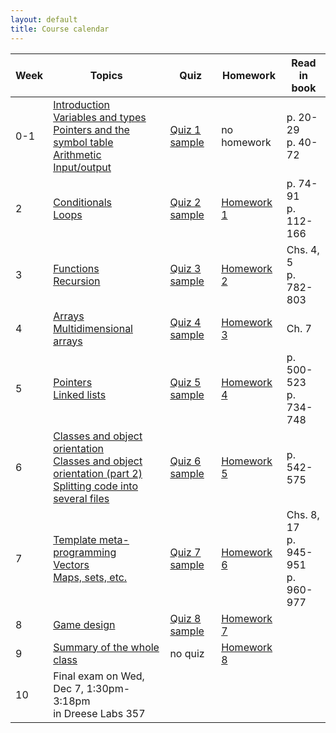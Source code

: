 ```yaml
---
layout: default
title: Course calendar
---
```


Week | Topics | Quiz | Homework | Read in book
-----|--------|------|----------|-------------
0-1 | [Introduction](/lecture/introduction.html)<br/>[Variables and types](/lecture/variables-and-types.html)<br/>[Pointers and the symbol table](/lecture/pointers-symbol-table.html)<br/>[Arithmetic](/lecture/arithmetic.html)<br/>[Input/output](/lecture/input-output.html) | [Quiz 1 sample](/quiz/quiz-1-sample.html) | no homework | p. 20-29<br/>p. 40-72
2 | [Conditionals](/lecture/conditionals.html)<br/>[Loops](/lecture/loops.html) | [Quiz 2 sample](/quiz/quiz-2-sample.html) | [Homework 1](/homework/homework-1.html) | p. 74-91<br/>p. 112-166
3 | [Functions](/lecture/functions.html)<br/>[Recursion](/lecture/recursion.html) | [Quiz 3 sample](/quiz/quiz-3-sample.html) | [Homework 2](/homework/homework-2.html) | Chs. 4, 5<br/>p. 782-803
4 | [Arrays](/lecture/arrays.html)<br/>[Multidimensional arrays](/lecture/multidimensional-arrays.html) | [Quiz 4 sample](/quiz/quiz-4-sample.html) | [Homework 3](/homework/homework-3.html) | Ch. 7
5 | [Pointers](/lecture/pointers.html)<br/>[Linked lists](/lecture/linked-lists.html) | [Quiz 5 sample](/quiz/quiz-5-sample.html) | [Homework 4](/homework/homework-4.html) | p. 500-523<br/>p. 734-748
6 | [Classes and object orientation](/lecture/classes-and-object-orientation.html)<br/>[Classes and object orientation (part 2)](/lecture/classes-and-object-orientation-2.html)<br/>[Splitting code into several files](/lecture/splitting-code.html) | [Quiz 6 sample](/quiz/quiz-6-sample.html) | [Homework 5](/homework/homework-5.html) | p. 542-575
7 | [Template meta-programming](/lecture/template-metaprogramming.html)<br/>[Vectors](/lecture/vectors.html)<br/>[Maps, sets, etc.](/lecture/maps-sets-etc.html) | [Quiz 7 sample](/quiz/quiz-7-sample.html) | [Homework 6](/homework/homework-6.html) | Chs. 8, 17<br/>p. 945-951<br/>p. 960-977
8 | [Game design](/lecture/game-design.html) | [Quiz 8 sample](/quiz/quiz-8-sample.html) | [Homework 7](/homework/homework-7.html) | 
9 | [Summary of the whole class](/lecture/summary.html) | no quiz | [Homework 8](/homework/homework-8.html) | 
10 | Final exam on Wed, Dec 7, 1:30pm-3:18pm<br/>in Dreese Labs 357 | | |
